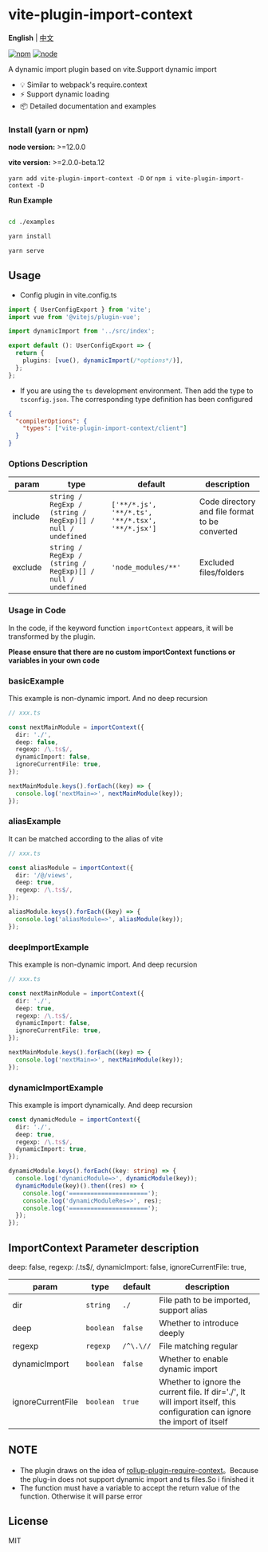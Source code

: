 # vite-plugin-import-context

**English** | [中文](./README.zh_CN.md)

[![npm][npm-img]][npm-url] [![node][node-img]][node-url]

A dynamic import plugin based on vite.Support dynamic import

- 💡 Similar to webpack's require.context
- ⚡️ Support dynamic loading
- 📦 Detailed documentation and examples

### Install (yarn or npm)

**node version:** >=12.0.0

**vite version:** >=2.0.0-beta.12

`yarn add vite-plugin-import-context -D` or `npm i vite-plugin-import-context -D`

**Run Example**

```bash

cd ./examples

yarn install

yarn serve

```

## Usage

- Config plugin in vite.config.ts

```ts
import { UserConfigExport } from 'vite';
import vue from '@vitejs/plugin-vue';

import dynamicImport from '../src/index';

export default (): UserConfigExport => {
  return {
    plugins: [vue(), dynamicImport(/*options*/)],
  };
};
```

- If you are using the `ts` development environment. Then add the type to `tsconfig.json`. The corresponding type definition has been configured

```json
{
  "compilerOptions": {
    "types": ["vite-plugin-import-context/client"]
  }
}
```

### Options Description

| param | type | default | description |
| --- | --- | --- | --- |
| include | `string / RegExp / (string / RegExp)[] / null / undefined` | `['**/*.js', '**/*.ts', '**/*.tsx', '**/*.jsx']` | Code directory and file format to be converted |
| exclude | `string / RegExp / (string / RegExp)[] / null / undefined` | `'node_modules/**'` | Excluded files/folders |

### Usage in Code

In the code, if the keyword function `importContext` appears, it will be transformed by the plugin.

**Please ensure that there are no custom importContext functions or variables in your own code**

### basicExample

This example is non-dynamic import. And no deep recursion

```ts
// xxx.ts

const nextMainModule = importContext({
  dir: './',
  deep: false,
  regexp: /\.ts$/,
  dynamicImport: false,
  ignoreCurrentFile: true,
});

nextMainModule.keys().forEach((key) => {
  console.log('nextMain=>', nextMainModule(key));
});
```

### aliasExample

It can be matched according to the alias of vite

```ts
// xxx.ts

const aliasModule = importContext({
  dir: '/@/views',
  deep: true,
  regexp: /\.ts$/,
});

aliasModule.keys().forEach((key) => {
  console.log('aliasModule=>', aliasModule(key));
});
```

### deepImportExample

This example is non-dynamic import. And deep recursion

```ts
// xxx.ts

const nextMainModule = importContext({
  dir: './',
  deep: true,
  regexp: /\.ts$/,
  dynamicImport: false,
  ignoreCurrentFile: true,
});

nextMainModule.keys().forEach((key) => {
  console.log('nextMain=>', nextMainModule(key));
});
```

### dynamicImportExample

This example is import dynamically. And deep recursion

```ts
const dynamicModule = importContext({
  dir: './',
  deep: true,
  regexp: /\.ts$/,
  dynamicImport: true,
});

dynamicModule.keys().forEach((key: string) => {
  console.log('dynamicModule=>', dynamicModule(key));
  dynamicModule(key)().then((res) => {
    console.log('======================');
    console.log('dynamicModuleRes=>', res);
    console.log('======================');
  });
});
```

## ImportContext Parameter description

deep: false, regexp: /\.ts$/, dynamicImport: false, ignoreCurrentFile: true,

| param | type | default | description |
| --- | --- | --- | --- |
| dir | `string` | `./` | File path to be imported, support alias |
| deep | `boolean` | `false` | Whether to introduce deeply |
| regexp | `regexp` | `/^\.\//` | File matching regular |
| dynamicImport | `boolean` | `false` | Whether to enable dynamic import |
| ignoreCurrentFile | `boolean` | `true` | Whether to ignore the current file. If dir='./', It will import itself, this configuration can ignore the import of itself |

## NOTE

- The plugin draws on the idea of [rollup-plugin-require-context](https://github.com/elcarim5efil/rollup-plugin-require-context)。Because the plug-in does not support dynamic import and ts files.So i finished it
- The function must have a variable to accept the return value of the function. Otherwise it will parse error

## License

MIT

[npm-img]: https://img.shields.io/npm/v/vite-plugin-import-context.svg
[npm-url]: https://npmjs.com/package/vite-plugin-import-context
[node-img]: https://img.shields.io/node/v/vite-plugin-import-context.svg
[node-url]: https://nodejs.org/en/about/releases/
